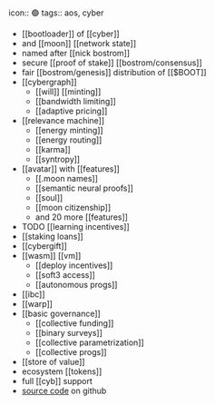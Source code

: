 icon:: 🟢
tags:: aos, cyber

- [[bootloader]] of [[cyber]]
- and [[moon]] [[network state]]
- named after [[nick bostrom]]
- secure [[proof of stake]] [[bostrom/consensus]]
- fair [[bostrom/genesis]] distribution of [[$BOOT]]
- [[cybergraph]]
	- [[will]] [[minting]]
	- [[bandwidth limiting]]
	- [[adaptive pricing]]
- [[relevance machine]]
	- [[energy minting]]
	- [[energy routing]]
	- [[karma]]
	- [[syntropy]]
- [[avatar]] with [[features]]
	- [[.moon names]]
	- [[semantic neural proofs]]
	- [[soul]]
	- [[moon citizenship]]
	- and 20 more [[features]]
- TODO [[learning incentives]]
- [[staking loans]]
- [[cybergift]]
- [[wasm]] [[vm]]
	- [[deploy incentives]]
	- [[soft3 access]]
	- [[autonomous progs]]
- [[ibc]]
- [[warp]]
- [[basic governance]]
	- [[collective funding]]
	- [[binary surveys]]
	- [[collective parametrization]]
	- [[collective progs]]
- [[store of value]]
- ecosystem [[tokens]]
- full [[cyb]] support
- [source code](https://github.com/cybercongress/go-cyber) on github